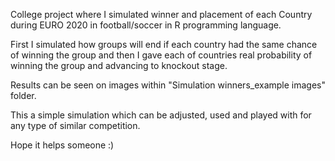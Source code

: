 College project where I simulated winner and placement of each Country during EURO 2020 in football/soccer in R programming language.

First I simulated how groups will end if each country had the same chance of winning the group and then I gave each of countries real probability of winning the group and advancing to knockout stage.

Results can be seen on images within "Simulation winners_example images" folder.

This a simple simulation which can be adjusted, used and played with for any type of similar competition.

Hope it helps someone :) 

